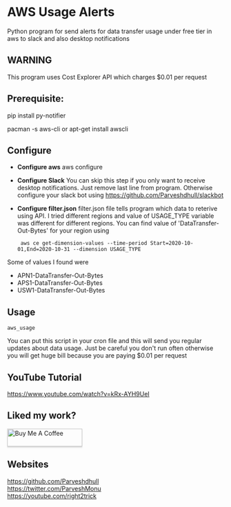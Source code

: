 # AWS Usage Alerts

Python program for send alerts for data transfer usage under free tier in aws to slack and also desktop notifications


## WARNING
This program uses Cost Explorer API which charges $0.01 per request 

## Prerequisite:
pip install py-notifier

pacman -s aws-cli or apt-get install awscli

## Configure
* **Configure aws**
	aws configure

* **Configure Slack**
You can skip this step if you only want to receive desktop notifications. Just remove last line from program. Otherwise configure your slack bot using
https://github.com/Parveshdhull/slackbot
* **Configure filter.json**
filter.json file tells program which data to reterive using API. I tried different regions and value of USAGE_TYPE variable was different for different regions. You can find value of 'DataTransfer-Out-Bytes' for your region using

	``` aws ce get-dimension-values --time-period Start=2020-10-01,End=2020-10-31 --dimension USAGE_TYPE```

Some of values I found were<br>
* APN1-DataTransfer-Out-Bytes<br>
* APS1-DataTransfer-Out-Bytes<br>
* USW1-DataTransfer-Out-Bytes

## Usage

	aws_usage

You can put this script in your cron file and this will send you regular updates about data usage. Just be careful you don't run often otherwise you will get huge bill because you are paying $0.01 per request 

## YouTube Tutorial
https://www.youtube.com/watch?v=kRx-AYH9UeI

## Liked my work?
<a href="https://www.buymeacoffee.com/parveshmonu" target="_blank"><img src="https://www.buymeacoffee.com/assets/img/custom_images/orange_img.png" alt="Buy Me A Coffee" style="height: 41px !important;width: 174px !important;box-shadow: 0px 3px 2px 0px rgba(190, 190, 190, 0.5) !important;-webkit-box-shadow: 0px 3px 2px 0px rgba(190, 190, 190, 0.5) !important;" ></a>

## Websites
https://github.com/Parveshdhull
<br />https://twitter.com/ParveshMonu
<br />https://youtube.com/right2trick
